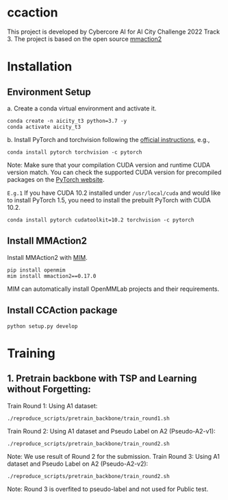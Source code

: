 # ccaction
This project is developed by Cybercore AI for AI City Challenge 2022 Track 3.
The project is based on the open source [mmaction2](https://github.com/open-mmlab/mmaction2)

# Installation
## Environment Setup
a. Create a conda virtual environment and activate it.

```shell
conda create -n aicity_t3 python=3.7 -y
conda activate aicity_t3
```

b. Install PyTorch and torchvision following the [official instructions](https://pytorch.org/), e.g.,

```shell
conda install pytorch torchvision -c pytorch
```
Note: Make sure that your compilation CUDA version and runtime CUDA version match.
You can check the supported CUDA version for precompiled packages on the [PyTorch website](https://pytorch.org/).

`E.g.1` If you have CUDA 10.2 installed under `/usr/local/cuda` and would like to install PyTorch 1.5,
you need to install the prebuilt PyTorch with CUDA 10.2.

```shell
conda install pytorch cudatoolkit=10.2 torchvision -c pytorch
```
## Install MMAction2
Install MMAction2 with [MIM](https://github.com/open-mmlab/mim).

```shell
pip install openmim
mim install mmaction2==0.17.0
```
MIM can automatically install OpenMMLab projects and their requirements.

## Install CCAction package
```shell
python setup.py develop
```

# Training 


## 1. Pretrain backbone with TSP and Learning without Forgetting: 

Train Round 1: Using A1 dataset:
```
./reproduce_scripts/pretrain_backbone/train_round1.sh
```
Train Round 2: Using A1 dataset and Pseudo Label on A2 (Pseudo-A2-v1):
```
./reproduce_scripts/pretrain_backbone/train_round2.sh
```
Note: We use result of Round 2 for the submission.
Train Round 3: Using A1 dataset and Pseudo Label on A2 (Pseudo-A2-v2):
```
./reproduce_scripts/pretrain_backbone/train_round2.sh
```
Note: Round 3 is overfited to pseudo-label and not used for Public test. 

